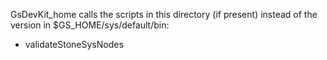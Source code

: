GsDevKit_home calls the scripts in this directory (if present) instead of the version in $GS_HOME/sys/default/bin:

- validateStoneSysNodes 

